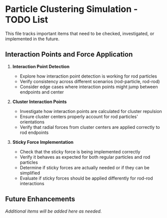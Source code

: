 # Particle Clustering Simulation - TODO List

This file tracks important items that need to be checked, investigated, or implemented in the future.

## Interaction Points and Force Application

1. **Interaction Point Detection**
   - Explore how interaction point detection is working for rod particles
   - Verify consistency across different scenarios (rod-particle, rod-rod)
   - Consider edge cases where interaction points might jump between endpoints and center

2. **Cluster Interaction Points**
   - Investigate how interaction points are calculated for cluster repulsion
   - Ensure cluster centers properly account for rod particles' orientations
   - Verify that radial forces from cluster centers are applied correctly to rod endpoints

3. **Sticky Force Implementation**
   - Check that the sticky force is being implemented correctly
   - Verify it behaves as expected for both regular particles and rod particles
   - Determine if sticky forces are actually needed or if they can be simplified
   - Evaluate if sticky forces should be applied differently for rod-rod interactions

## Future Enhancements

*Additional items will be added here as needed.*

